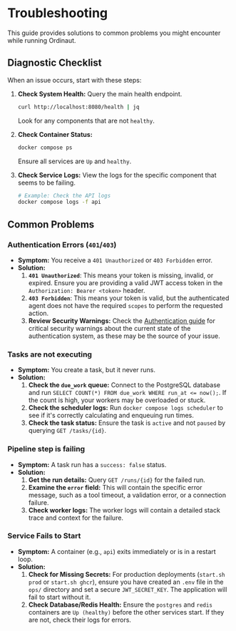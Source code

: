 # Troubleshooting

This guide provides solutions to common problems you might encounter while running Ordinaut.

## Diagnostic Checklist

When an issue occurs, start with these steps:

1.  **Check System Health:** Query the main health endpoint.
    ```bash
    curl http://localhost:8080/health | jq
    ```
    Look for any components that are not `healthy`.

2.  **Check Container Status:**
    ```bash
    docker compose ps
    ```
    Ensure all services are `Up` and `healthy`.

3.  **Check Service Logs:** View the logs for the specific component that seems to be failing.
    ```bash
    # Example: Check the API logs
    docker compose logs -f api
    ```

## Common Problems

### Authentication Errors (`401`/`403`)

- **Symptom:** You receive a `401 Unauthorized` or `403 Forbidden` error.
- **Solution:**
    1.  **`401 Unauthorized`**: This means your token is missing, invalid, or expired. Ensure you are providing a valid JWT access token in the `Authorization: Bearer <token>` header.
    2.  **`403 Forbidden`**: This means your token is valid, but the authenticated agent does not have the required `scopes` to perform the requested action.
    3.  **Review Security Warnings:** Check the [Authentication guide](./authentication.md) for critical security warnings about the current state of the authentication system, as these may be the source of your issue.

### Tasks are not executing

- **Symptom:** You create a task, but it never runs.
- **Solution:**
    1.  **Check the `due_work` queue:** Connect to the PostgreSQL database and run `SELECT COUNT(*) FROM due_work WHERE run_at <= now();`. If the count is high, your workers may be overloaded or stuck.
    2.  **Check the scheduler logs:** Run `docker compose logs scheduler` to see if it's correctly calculating and enqueuing run times.
    3.  **Check the task status:** Ensure the task is `active` and not `paused` by querying `GET /tasks/{id}`.

### Pipeline step is failing

- **Symptom:** A task run has a `success: false` status.
- **Solution:**
    1.  **Get the run details:** Query `GET /runs/{id}` for the failed run.
    2.  **Examine the `error` field:** This will contain the specific error message, such as a tool timeout, a validation error, or a connection failure.
    3.  **Check worker logs:** The worker logs will contain a detailed stack trace and context for the failure.

### Service Fails to Start

- **Symptom:** A container (e.g., `api`) exits immediately or is in a restart loop.
- **Solution:**
    1.  **Check for Missing Secrets:** For production deployments (`start.sh prod` or `start.sh ghcr`), ensure you have created an `.env` file in the `ops/` directory and set a secure `JWT_SECRET_KEY`. The application will fail to start without it.
    2.  **Check Database/Redis Health:** Ensure the `postgres` and `redis` containers are `Up (healthy)` before the other services start. If they are not, check their logs for errors.